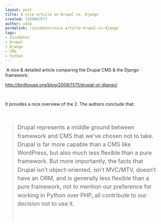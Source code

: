 ```yaml
---
layout: post
title: A nice article on Drupal vs. Django
created: 1269463577
author: udib
permalink: /incubator/nice-article-drupal-vs-django
tags:
- Incubator
- Drupal
- Django
- CMS
- Python
---
```

<p>&nbsp;A nice &amp; detailed article comparing the Drupal CMS &amp; the Django framework:</p>
<p><a href="http://birdhouse.org/blog/2009/11/11/drupal-or-django/">http://birdhouse.org/blog/2009/11/11/drupal-or-django/</a></p>
<p>&nbsp;</p>
<p>It provides a nice overview of the 2. The authors conclude that:</p>
<p>&nbsp;</p>
<blockquote>
<p style="margin-top: 1.2em; margin-right: 0px; margin-bottom: 1.2em; margin-left: 0px; padding-top: 0px; padding-right: 0px; padding-bottom: 0px; padding-left: 0px; border-top-width: 0px; border-right-width: 0px; border-bottom-width: 0px; border-left-width: 0px; border-style: initial; border-color: initial; outline-width: 0px; outline-style: initial; outline-color: initial; vertical-align: baseline; background-image: initial; background-repeat: initial; background-attachment: initial; -webkit-background-clip: initial; -webkit-background-origin: initial; background-color: transparent; font-size: 1.3em; line-height: 1.5em; text-align: left; color: rgb(102, 102, 102); background-position: initial initial; ">Drupal represents a middle ground between framework and CMS that we&rsquo;ve chosen not to take. Drupal is far more capable than a CMS like WordPress, but also much less flexible than a pure framework. But more importantly, the facts that Drupal isn&rsquo;t object-oriented, isn&rsquo;t MVC/MTV, doesn&rsquo;t have an ORM, and is generally less flexible than a pure framework, not to mention our preference for working in Python over PHP, all contribute to our decision not to use it.</p>
<p>&nbsp;</p>
</blockquote>
